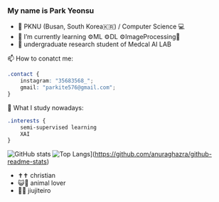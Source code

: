 ### My name is Park Yeonsu

- 🏫 PKNU (Busan, South Korea🇰🇷) / Computer Science 💻
- 🌱 I’m currently learning ⚙️ML ⚙️DL ⚙️ImageProcessing💫
- 🔭 undergraduate research student of Medcal AI LAB

📫 How to conatct me: 
```CSS	
.contact {
    instagram: "35683568_";
    gmail: "parkite576@gmail.com";
}
```

🤔 What I study nowadays:
```CSS	
.interests {
    semi-supervised learning
    XAI
}
```
![GitHub stats](https://github-readme-stats.vercel.app/api?username=kitewatermelon&show_icons=true&theme=radical)
![Top Langs](https://github-readme-stats.vercel.app/api/top-langs/?username=anuraghazra)](https://github.com/anuraghazra/github-readme-stats)



- ✝️✝️  christian
- 😺🐶 animal lover
- 🥋🥋 jiujiteiro


<!--
**kitewatermelon/kitewatermelon** is a ✨ _special_ ✨ repository because its `README.md` (this file) appears on your GitHub profile.

Here are some ideas to get you started:
- 👯 I’m looking to collaborate on ...
- 🤔 I’m looking for help with ...
- 😄 Pronouns: ...
- ⚡ Fun fact: ...
- 💬 Ask me about ...
-->
